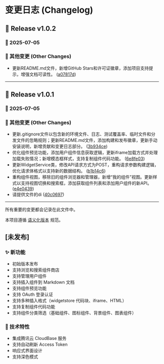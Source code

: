 # 变更日志 (Changelog)

## 🎉 Release v1.0.2

### 📅 2025-07-05

### 🔧 其他变更 (Other Changes)
- 更新README.md文件，新增GitHub Stars和许可证徽章，添加项目支持提示，增强文档可读性。 ([a07817d](https://github.com/kuai-dian/obsidian/commit/a07817d))


---


## 🎉 Release v1.0.1

### 📅 2025-07-05

### 🔧 其他变更 (Other Changes)
- 更新.gitignore文件以包含新的环境文件、日志、测试覆盖率、临时文件和分发文件的忽略规则；更新README.md文件，添加构建和发布徽章，更新手动安装说明，新增贡献和变更日志部分。 ([3b934ce](https://github.com/kuai-dian/obsidian/commit/3b934ce))
- 优化组件预览功能，添加用户组件信息获取逻辑，更新iframe加载方式并处理加载失败情况；新增模态框样式，支持复制组件代码功能。 ([6e8fe03](https://github.com/kuai-dian/obsidian/commit/6e8fe03))
- 更新WidgetService类，修改API请求方式为POST，重构请求参数构建逻辑，优化请求体格式以支持新的数据结构。 ([b1b14c6](https://github.com/kuai-dian/obsidian/commit/b1b14c6))
- 重构组件视图，移除旧的组件浏览器和管理器，新增“我的组件”视图。更新样式以支持视图切换和搜索框，添加获取组件列表和添加用户组件的新API。 ([e4e0439](https://github.com/kuai-dian/obsidian/commit/e4e0439))
- 请提供文件的di ([40c0697](https://github.com/kuai-dian/obsidian/commit/40c0697))


---


所有重要的变更都会记录在此文件中。

本项目遵循 [语义化版本](https://semver.org/lang/zh-CN/) 规范。

## [未发布]

### ✨ 新功能
- 初始版本发布
- 支持浏览和搜索组件商店
- 支持管理用户组件
- 支持插入组件到 Markdown 文档
- 支持组件预览功能
- 支持 OAuth 登录认证
- 支持多种插入格式（widgetstore 代码块、iframe、HTML）
- 支持复制组件代码功能
- 支持组件分类筛选（基础组件、图标组件、背景组件、图表组件）

### 🔧 技术特性
- 集成腾讯云 CloudBase 服务
- 支持自动刷新 Access Token
- 响应式界面设计
- 支持深色模式